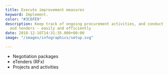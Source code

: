 ```yaml
---
title: Execute improvement measures
keyword: Implement.
color: "#3C6FE9"
description: Keep track of ongoing procurement activities, and conduct renegotiations
  and tenders - easily and efficiently
date: 2018-12-16T14:31:35.000+00:00
image: "/images/infographics/setup.svg"

---
```

<ul>

<li> Negotiation packages</li>

<li> eTenders (RFx)</li>

<li> Projects and activities</li>

</ul>